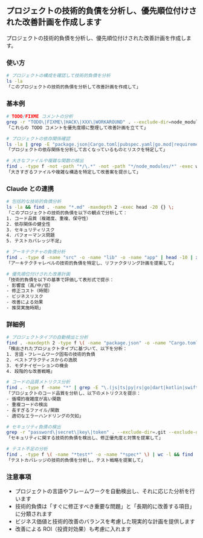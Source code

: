 ## プロジェクトの技術的負債を分析し、優先順位付けされた改善計画を作成します

プロジェクトの技術的負債を分析し、優先順位付けされた改善計画を作成します。

### 使い方

```bash
# プロジェクトの構成を確認して技術的負債を分析
ls -la
「このプロジェクトの技術的負債を分析して改善計画を作成して」
```

### 基本例

```bash
# TODO/FIXME コメントの分析
grep -r "TODO\|FIXME\|HACK\|XXX\|WORKAROUND" . --exclude-dir=node_modules --exclude-dir=.git
「これらの TODO コメントを優先度順に整理して改善計画を立てて」

# プロジェクトの依存関係確認
ls -la | grep -E "package.json|Cargo.toml|pubspec.yaml|go.mod|requirements.txt"
「プロジェクトの依存関係を分析して古くなっているものとリスクを特定して」

# 大きなファイルや複雑な関数の検出
find . -type f -not -path "*/\.*" -not -path "*/node_modules/*" -exec wc -l {} + | sort -rn | head -10
「大きすぎるファイルや複雑な構造を特定して改善案を提示して」
```

### Claude との連携

```bash
# 包括的な技術的負債分析
ls -la && find . -name "*.md" -maxdepth 2 -exec head -20 {} \;
「このプロジェクトの技術的負債を以下の観点で分析して：
1. コード品質（複雑度、重複、保守性）
2. 依存関係の健全性
3. セキュリティリスク
4. パフォーマンス問題
5. テストカバレッジ不足」

# アーキテクチャの負債分析
find . -type d -name "src" -o -name "lib" -o -name "app" | head -10 | xargs ls -la
「アーキテクチャレベルの技術的負債を特定し、リファクタリング計画を提案して」

# 優先順位付けされた改善計画
「技術的負債を以下の基準で評価して表形式で提示：
- 影響度（高/中/低）
- 修正コスト（時間）
- ビジネスリスク
- 改善による効果
- 推奨実施時期」
```

### 詳細例

```bash
# プロジェクトタイプの自動検出と分析
find . -maxdepth 2 -type f \( -name "package.json" -o -name "Cargo.toml" -o -name "pubspec.yaml" -o -name "go.mod" -o -name "pom.xml" \)
「検出されたプロジェクトタイプに基づいて、以下を分析：
1. 言語・フレームワーク固有の技術的負債
2. ベストプラクティスからの逸脱
3. モダナイゼーションの機会
4. 段階的な改善戦略」

# コードの品質メトリクス分析
find . -type f -name "*" | grep -E "\.(js|ts|py|rs|go|dart|kotlin|swift|java)$" | wc -l
「プロジェクトのコード品質を分析し、以下のメトリクスを提示：
- 循環的複雑度が高い関数
- 重複コードの検出
- 長すぎるファイル/関数
- 適切なエラーハンドリングの欠如」

# セキュリティ負債の検出
grep -r "password\|secret\|key\|token" . --exclude-dir=.git --exclude-dir=node_modules | grep -v ".env.example"
「セキュリティに関する技術的負債を検出し、修正優先度と対策を提案して」

# テスト不足の分析
find . -type f \( -name "*test*" -o -name "*spec*" \) | wc -l && find . -type f -name "*.md" | xargs grep -l "test"
「テストカバレッジの技術的負債を分析し、テスト戦略を提案して」
```

### 注意事項

- プロジェクトの言語やフレームワークを自動検出し、それに応じた分析を行います
- 技術的負債は「すぐに修正すべき重要な問題」と「長期的に改善する項目」に分類されます
- ビジネス価値と技術的改善のバランスを考慮した現実的な計画を提供します
- 改善による ROI（投資対効果）も考慮に入れます
